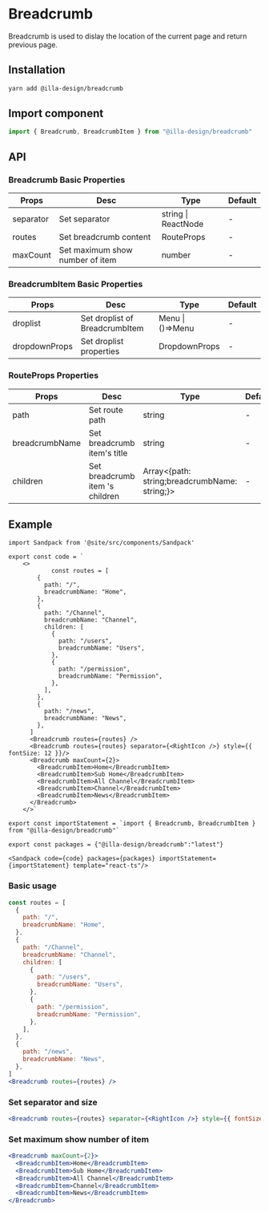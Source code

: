 # Breadcrumb

Breadcrumb is  used to dislay the location of the current page and return previous page.

## Installation

```bash
yarn add @illa-design/breadcrumb
```

## Import component

```jsx
import { Breadcrumb, BreadcrumbItem } from "@illa-design/breadcrumb"
```

## API

### Breadcrumb Basic Properties

| Props     | Desc                            | Type                | Default |
| --------- | ------------------------------- | ------------------- | ------- |
| separator | Set separator                   | string \| ReactNode | -       |
| routes    | Set breadcrumb content          | RouteProps          | -       |
| maxCount  | Set maximum show number of item | number              | -       |

### BreadcrumbItem Basic Properties

| Props         | Desc                           | Type             | Default |
| ------------- | ------------------------------ | ---------------- | ------- |
| droplist      | Set droplist of BreadcrumbItem | Menu \| ()=>Menu | -       |
| dropdownProps | Set droplist properties        | DropdownProps    | -       |

### RouteProps Properties

| Props          | Desc                            | Type                                          | Default |
| -------------- | ------------------------------- | --------------------------------------------- | ------- |
| path           | Set route path                  | string                                        | -       |
| breadcrumbName | Set  breadcrumb item's title    | string                                        | -       |
| children       | Set breadcrumb item 's children | Array<{path: string;breadcrumbName: string;}> | -       |

## Example
```mdx-code-block
import Sandpack from '@site/src/components/Sandpack'

export const code = `
    <>
            const routes = [
        {
          path: "/",
          breadcrumbName: "Home",
        },
        {
          path: "/Channel",
          breadcrumbName: "Channel",
          children: [
            {
              path: "/users",
              breadcrumbName: "Users",
            },
            {
              path: "/permission",
              breadcrumbName: "Permission",
            },
          ],
        },
        {
          path: "/news",
          breadcrumbName: "News",
        },
      ]
      <Breadcrumb routes={routes} />
      <Breadcrumb routes={routes} separator={<RightIcon />} style={{ fontSize: 12 }}/>
      <Breadcrumb maxCount={2}>
        <BreadcrumbItem>Home</BreadcrumbItem>
        <BreadcrumbItem>Sub Home</BreadcrumbItem>
        <BreadcrumbItem>All Channel</BreadcrumbItem>
        <BreadcrumbItem>Channel</BreadcrumbItem>
        <BreadcrumbItem>News</BreadcrumbItem>
      </Breadcrumb>
    </>`

export const importStatement = `import { Breadcrumb, BreadcrumbItem } from "@illa-design/breadcrumb"`

export const packages = {"@illa-design/breadcrumb":"latest"}

<Sandpack code={code} packages={packages} importStatement={importStatement} template="react-ts"/>
```

### Basic usage

```jsx
const routes = [
  {
    path: "/",
    breadcrumbName: "Home",
  },
  {
    path: "/Channel",
    breadcrumbName: "Channel",
    children: [
      {
        path: "/users",
        breadcrumbName: "Users",
      },
      {
        path: "/permission",
        breadcrumbName: "Permission",
      },
    ],
  },
  {
    path: "/news",
    breadcrumbName: "News",
  },
]
<Breadcrumb routes={routes} />
```

### Set separator and size

```jsx
<Breadcrumb routes={routes} separator={<RightIcon />} style={{ fontSize: 12 }}/>
```

### Set maximum show number of item

```jsx
<Breadcrumb maxCount={2}>
  <BreadcrumbItem>Home</BreadcrumbItem>
  <BreadcrumbItem>Sub Home</BreadcrumbItem>
  <BreadcrumbItem>All Channel</BreadcrumbItem>
  <BreadcrumbItem>Channel</BreadcrumbItem>
  <BreadcrumbItem>News</BreadcrumbItem>
</Breadcrumb>
```
